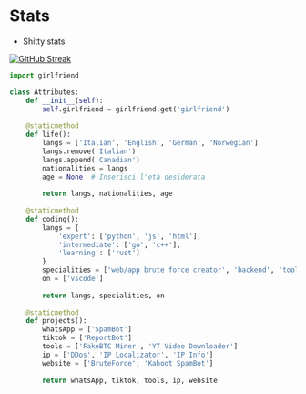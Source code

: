 # Stats

- Shitty stats


[![GitHub Streak](https://github-readme-streak-stats.herokuapp.com/?user=Mr-Zanzibar&theme=radical)](https://git.io/streak-stats)



```python
import girlfriend

class Attributes:
	def __init__(self):
		self.girlfriend = girlfriend.get('girlfriend')
	
	@staticmethod
	def life():
		langs = ['Italian', 'English', 'German', 'Norwegian']
		langs.remove('Italian')
		langs.append('Canadian')
		nationalities = langs
		age = None  # Inserisci l'età desiderata
		
		return langs, nationalities, age
	
	@staticmethod
	def coding():
		langs = {
			'expert': ['python', 'js', 'html'],
			'intermediate': ['go', 'c++'],
			'learning': ['rust']
		}
		specialities = ['web/app brute force creator', 'backend', 'tools in general']
		on = ['vscode']
		
		return langs, specialities, on
	
	@staticmethod
	def projects():
		whatsApp = ['SpamBot']
		tiktok = ['ReportBot']
		tools = ['FakeBTC Miner', 'YT Video Downloader']
		ip = ['DDos', 'IP Localizator', 'IP Info']
		website = ['BruteForce', 'Kahoot SpamBot']
		
		return whatsApp, tiktok, tools, ip, website

```



